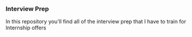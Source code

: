 ### Interview Prep
In this repository you'll find all of the interview prep that I have to train for Internship offers
